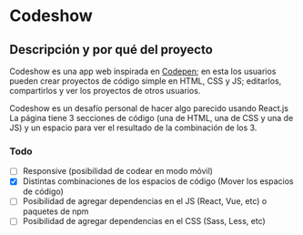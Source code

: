 # Codeshow

## Descripción y por qué del proyecto

Codeshow es una app web inspirada en [Codepen](https://codepen.io/); en esta los usuarios pueden crear proyectos de código simple en HTML, CSS y JS; editarlos, compartirlos y ver los proyectos de otros usuarios.

Codeshow es un desafío personal de hacer algo parecido usando React.js
La página tiene 3 secciones de código (una de HTML, una de CSS y una de JS) y un espacio para ver el resultado de la combinación de los 3.

### Todo

- [ ] Responsive (posibilidad de codear en modo móvil)
- [X] Distintas combinaciones de los espacios de código (Mover los espacios de código)
- [ ] Posibilidad de agregar dependencias en el JS (React, Vue, etc) o paquetes de npm
- [ ] Posibilidad de agregar dependencias en el CSS (Sass, Less, etc)
